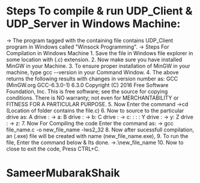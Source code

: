 # Steps To compile & run UDP_Client & UDP_Server in Windows Machine:

-> The program tagged with the containing file contains UDP_Client program in Windows called "Winsock Programming". 
-> Steps For Compilation in Windows Machine
     1. Save the file in Windows file explorer in some location with (.c) extension.
     2. Now make sure you have installed MinGW in your Machine.
     3. To ensure proper installation of MinGW in your machine, type gcc --version in your Command Window.
     4. The above returns the following results with changes in version number as:
       GCC (MinGW.org GCC-6.3.0-1) 6.3.0
       Copyright (C) 2016 Free Software Foundation, Inc.
       This is free software; see the source for copying conditions.  There is NO
       warranty; not even for MERCHANTABILITY or FITNESS FOR A PARTICULAR PURPOSE.
     5. Now Enter the command ->cd (Location of folder contains the file.c)
     6. Now to source to the particular drive as:
         A drive : -> a:
         B drive : -> b:
         C drive : -> c:
                :
                : 
                :
         Y drive : -> y:
         Z drive : -> z:
      7. Now For Compiling the code Enter the command as:
          -> gcc file_name.c -o new_file_name -lws2_32
      8. Now after sucessfull  compilation, an (.exe) file will be created with name (new_file_name.exe),
      9. To run the file, Enter the command below & Its done. 
          ->.\new_file_name
     10. Now to close to exit the code, Press CTRL+C.
  
  # SameerMubarakShaik
